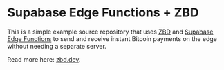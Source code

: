 # Supabase Edge Functions + ZBD

This is a simple example source repository that uses [ZBD](https://zbd.dev) and [Supabase Edge Functions](https://supabase.com/docs/guides/functions) to send and receive instant Bitcoin payments on the edge without needing a separate server.

Read more here: [zbd.dev](https://zbd.dev/docs/serverless/supabase-edge-functions/request).